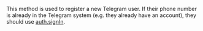 This method is used to register a new Telegram user. If their phone number is already in the Telegram system (e.g. they already have an account), they should use [auth.signIn](#!/method/auth.signIn).
